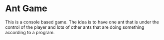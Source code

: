 # Ant Game

This is a console based game. The idea is to have one ant that is under the control of the player and lots of other ants that are doing something according to a program.
